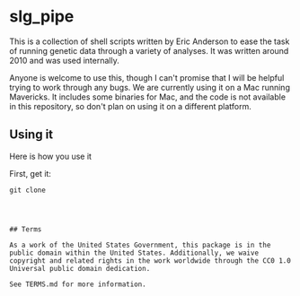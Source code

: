 # slg_pipe

This is a collection of shell scripts written by Eric Anderson
to ease the task of running genetic data through a variety of 
analyses.  It was written around 2010 and was used internally.

Anyone is welcome to use this, though I can't promise that I will
be helpful trying to work through any bugs.  We are currently
using it on a Mac running Mavericks.  It includes some binaries
for Mac, and the code is not available in this repository, so
don't plan on using it on a different platform.


## Using it
Here is how you use it

First, get it:
```
git clone 




## Terms 

As a work of the United States Government, this package is in the
public domain within the United States. Additionally, we waive
copyright and related rights in the work worldwide through the CC0 1.0
Universal public domain dedication.

See TERMS.md for more information.

